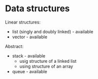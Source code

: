 # Data structures
Linear structures:
* list (singly and doubly linked) - available
* vector - available

Abstract:
* stack - available
  * usig structure of a linked list 
  * using structure of an array 
* queue - available
